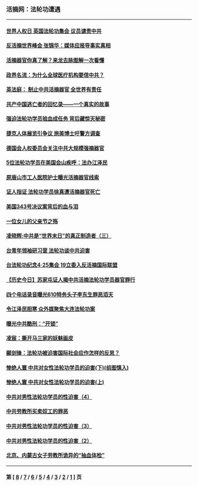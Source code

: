### 活摘网：法轮功遭遇
---
#### [世界人权日 英国法轮功集会 议员谴责中共](../../pages/nf5881/n13431763.md?02270430) 
#### [反活摘世界峰会 张锦华：媒体应报导事实真相](../../pages/nf5881/n13278502.md?02270430) 
#### [活摘器官你真了解？来龙去脉图解一次看懂](../../pages/nf5881/n13013820.md?02270430) 
#### [政界名流：为什么全球医疗机构要信中共？](../../pages/nf5881/n11945479.md?02270430) 
#### [英法庭： 制止中共活摘器官 全世界有责任](../../pages/nf5881/n11330691.md?02270430) 
#### [共产中国逃亡者的回忆录——一个真实的故事](../../pages/nf5881/n10918649.md?02270430) 
#### [强迫法轮功学员验血成任务 背后藏惊天秘密](../../pages/nf5881/n4252384.md?02270430) 
#### [捷克人体展览引争议 旅美博士吁警方调查](../../pages/nf5881/n9429187.md?02270430) 
#### [德国会人权委员会关注中共大规模强摘器官](../../pages/nf5881/n8418950.md?02270430) 
#### [5位法轮功学员在美国会山疾呼：法办江泽民](../../pages/nf5881/n8101519.md?02270430) 
#### [原唐山市工人医院护士曝光活摘器官线索](../../pages/nf5881/n8076384.md?02270430) 
#### [证人指证 法轮功学员徐真遭活摘器官死亡](../../pages/nf5881/n8042467.md?02270430) 
#### [美国343号决议案背后的血与泪](../../pages/nf5881/n8020684.md?02270430) 
#### [一位女儿的父亲节之殇](../../pages/nf5881/n8014122.md?02270430) 
#### [凌晓辉:中共是“世界末日”的真正制造者（三）](../../pages/nf5881/n4210333.md?02270430) 
#### [台青年领袖研习营 法轮功谈中共迫害](../../pages/nf5881/n4141857.md?02270430) 
#### [台法轮功纪念4‧25集会 19立委入反活摘国际联盟](../../pages/nf5881/n4141821.md?02270430) 
#### [【历史今日】苏家屯证人揭中共活摘法轮功学员器官罪行](../../pages/nf5881/n4135912.md?02270430) 
#### [四个电话录音曝光610特务头子李东生罪恶滔天](../../pages/nf5881/n4040060.md?02270430) 
#### [令江泽民胆寒 众外媒聚焦大连法轮功案](../../pages/nf5881/n3932671.md?02270430) 
#### [曝光中共酷刑：“开锁”](../../pages/nf5881/n3889373.md?02270430) 
#### [凌宸：撕开马三家的妖魅画皮](../../pages/nf5881/n3849369.md?02270430) 
#### [郦剑锋：法轮功被迫害国际社会应作怎样的反思？](../../pages/nf5881/n3824560.md?02270430) 
#### [惨绝人寰 中共对女性法轮功学员的迫害(下)(组图慎入)](../../pages/nf5881/n3816285.md?02270430) 
#### [惨绝人寰 中共对女性法轮功学员的迫害(上)](../../pages/nf5881/n3815374.md?02270430) 
#### [中共对男性法轮功学员的性迫害（4）](../../pages/nf5881/n3769144.md?02270430) 
#### [中共劳教所买卖奴工的罪恶](../../pages/nf5881/n3769378.md?02270430) 
#### [中共对男性法轮功学员的性迫害（3）](../../pages/nf5881/n3768231.md?02270430) 
#### [中共对男性法轮功学员的性迫害（2）](../../pages/nf5881/n3767211.md?02270430) 
#### [北京、内蒙古女子劳教所诡异的“抽血体检”](../../pages/nf5881/n3753158.md?02270430) 

---
#### 第 [ [8](./8.md?02270430) / [7](./7.md?02270430) / [6](./6.md?02270430) / [5](./5.md?02270430) / [4](./4.md?02270430) / [3](./3.md?02270430) / [2](./2.md?02270430) / [1](./1.md?02270430) ] 页
